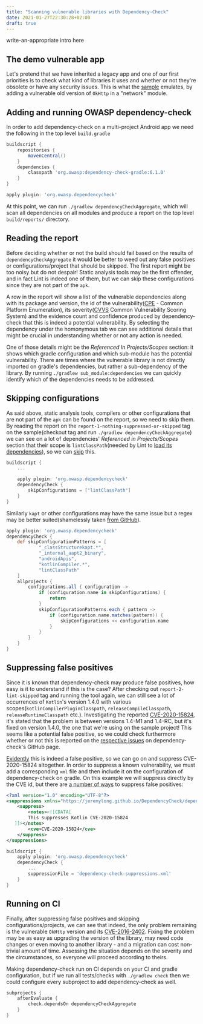 ```yaml
---
title: "Scanning vulnerable libraries with Dependency-Check"
date: 2021-01-27T22:30:28+02:00
draft: true
---
```


write-an-appropriate intro here

## The demo vulnerable app

Let's pretend that we have inherited a legacy app and one of our first priorities is to check what kind of libraries it uses and whether or not they're obsolete or have any security issues. This is what the [sample](https://github.com/tsalik/DependencyCheckExample) emulates, by adding a vulnerable old version of `OkHttp` in a "network" module.

## Adding and running OWASP dependency-check

In order to add dependency-check on a multi-project Android app we need the following in the top level `build.gradle`

```gradle
buildscript {
    repositories {
        mavenCentral()
    }
    dependencies {
        classpath 'org.owasp:dependency-check-gradle:6.1.0'
    }
}

apply plugin: 'org.owasp.dependencycheck'
```

At this point, we can run `./gradlew dependencyCheckAggregate`, which will scan all dependencies on all modules and produce a report on the top level `build/reports/` directory.

## Reading the report

Before deciding whether or not the build should fail based on the results of `dependencyCheckAggregate` it would be better to weed out any false positives or configurations/project that should be skipped. The first report might be too noisy but do not despair! Static analysis tools may be the first offender, and in fact Lint is indeed one of them, but we can skip these configurations since they are not part of the `apk`. 

A row in the report will show a list of the vulnerable dependencies along with its package and version, the id of the vulnerability([CPE](https://nvd.nist.gov/products/cpe) - Common Platform Enumeration), its severity([CVVS](https://nvd.nist.gov/vuln-metrics/cvss) Common Vulnerability Scoring System) and the evidence count and confidence produced by dependency-check that this is indeed a potential vulnerability. By selecting the dependency under the homonymous tab we can see additional details that might be crucial in understanding whether or not any action is needed. 

One of those details might be the *Referenced In Projects/Scopes* section: it shows which gradle configuration and which sub-module has the potential vulnerability. There are times where the vulnerable library is not directly imported on gradle's dependencies, but rather a sub-dependency of the library.
By running `./gradlew sub_module:dependencies` we can quickly identify which of the dependencies needs to be addressed.

## Skipping configurations

As said above, static analysis tools, compilers or other configurations that are not part of the `apk` can be found on the report, so we need to skip them.  By reading the report on the `report-1-nothing-suppressed-or-skipped` tag on the sample(checkout tag and run `./gradlew dependencyCheckAggregate`) we can see on a lot of dependencies' *Referenced in Projects/Scopes* section that their scope is `lintClassPath`(needed by Lint to [load its dependencies](https://android.googlesource.com/platform/tools/base/+/studio-master-dev/lint/libs/lint-gradle-api/README.md)), so we can [skip](https://jeremylong.github.io/DependencyCheck/dependency-check-gradle/configuration.html) this. 

```gradle
buildscript {
    ...

    apply plugin: 'org.owasp.dependencycheck'
    dependencyCheck {
        skipConfigurations = ["lintClassPath"]
    }
}
```

Similarly `kapt` or other configurations may have the same issue but a regex may be better suited(shamelessly taken [from GitHub](https://github.com/jeremylong/dependency-check-gradle/issues/22#issuecomment-575568801)).

```gradle
apply plugin: 'org.owasp.dependencycheck'
dependencyCheck {
    def skipConfigurationPatterns = [
            "_classStructurekapt.*",
            "_internal_aapt2_binary",
            "androidApis",
            "kotlinCompiler.*",
            "lintClassPath"
    ]
    allprojects {
        configurations.all { configuration ->
            if (configuration.name in skipConfigurations) {
                return
            }
            skipConfigurationPatterns.each { pattern ->
                if (configuration.name.matches(pattern)) {
                    skipConfigurations << configuration.name
                }
            }
        }
    }
}
```

## Suppressing false positives

Since it is known that dependency-check may produce false positives, how easy is it to understand if this is the case? After checking out `report-2-lint-skipped` tag and running the tool again, we can still see a lot of occurrences of `Kotlin`'s version 1.4.0 with various scopes(`kotlinCompilerPluginClasspath`, `releaseCompileClasspath`, `releaseRuntimeClasspath` etc.). Investigating the reported
[CVE-2020-15824](https://nvd.nist.gov/vuln/detail/CVE-2020-15824), it's stated that the problem is between versions 1.4-M1 and 1.4-RC, but it's fixed on version 1.4.0, the one that we're using on the sample project! This seems like a potential false positive, so we could check furthermore whether or not this is reported on the [respective issues](https://github.com/jeremylong/DependencyCheck/issues?q=is%3Aissue+is%3Aopen+label%3A%22FP+Report%22) on dependency-check's GitHub page. 

[Evidently](https://github.com/jeremylong/DependencyCheck/issues/2785) this is indeed a false positive, so we can go on and suppress CVE-2020-15824 altogether. In order to suppress a known vulnerability, we must add a corresponding `xml` file and then include it on the configuration of  dependency-check on gradle. On this example we will suppress directly by the CVE id, but there are [a number of ways](https://jeremylong.github.io/DependencyCheck/general/suppression.html) to suppress false positives: 


```xml
<?xml version="1.0" encoding="UTF-8"?>
<suppressions xmlns="https://jeremylong.github.io/DependencyCheck/dependency-suppression.1.3.xsd">
    <suppress>
        <notes><![CDATA[
        This suppresses Kotlin CVE-2020-15824
   ]]></notes>
        <cve>CVE-2020-15824</cve>
    </suppress>
</suppressions>
```


```gradle
buildscript {
    apply plugin: 'org.owasp.dependencycheck'
    dependencyCheck {
        ...
        suppressionFile = 'dependency-check-suppressions.xml'
    }
}
```

## Running on CI

Finally, after suppressing false positives and skipping configurations/projects, we can see that indeed, the only problem remaining is the vulnerable `OkHttp` version and its [CVE-2016-2402](https://nvd.nist.gov/vuln/detail/CVE-2016-2402). Fixing the problem may be as easy as upgrading the version of the library, may need code changes or even moving to another library - and a migration can cost non-trivial amount of time. Assessing the situation depends on the severity and the
circumstances, so everyone will proceed according to theirs. 

Making dependency-check run on CI depends on your CI and gradle configuration, but if we run all tests/checks with `./gradlew check` then we could configure every subproject to add dependency-check as well.

```gradle
subprojects {
    afterEvaluate {
        check.dependsOn dependencyCheckAggregate
    }
}
```
